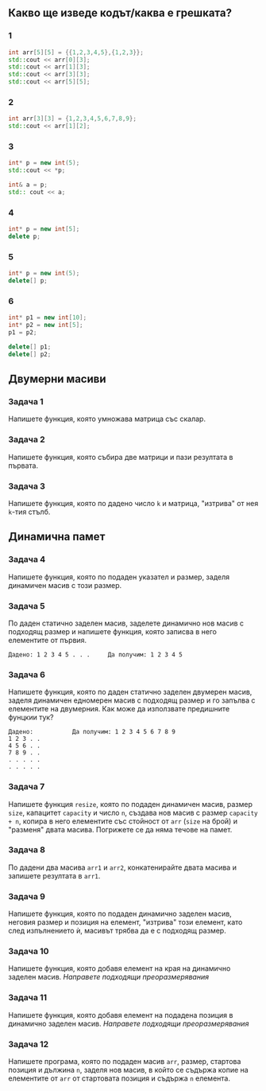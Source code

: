 ## Какво ще изведе кодът/каква е грешката?
### 1
```c++
int arr[5][5] = {{1,2,3,4,5},{1,2,3}};
std::cout << arr[0][3];
std::cout << arr[1][3];
std::cout << arr[3][3];
std::cout << arr[5][5];
```

### 2
```c++
int arr[3][3] = {1,2,3,4,5,6,7,8,9};
std::cout << arr[1][2];
```

### 3
```c++
int* p = new int(5);
std::cout << *p;

int& a = p;
std:: cout << a;
```

### 4
```c++
int* p = new int[5];
delete p;
```

### 5
```c++
int* p = new int(5);
delete[] p;
```

### 6
```c++
int* p1 = new int[10];
int* p2 = new int[5];
p1 = p2;

delete[] p1;
delete[] p2;
```

## Двумерни масиви
### Задача 1
Напишете функция, която умножава матрица със скалар.

### Задача 2
Напишете функция, която събира две матрици и пази резултата в първата.

### Задача 3
Напишете функция, която по дадено число `k` и матрица, "изтрива" от нея `k`-тия стълб.

## Динамична памет
### Задача 4
Напишете функция, която по подаден указател и размер, заделя динамичен масив с този размер.

### Задача 5
По даден статично заделен масив, заделете динамично нов масив с подходящ размер и напишете функция, която записва в него елементите от първия.
```
Дадено: 1 2 3 4 5 . . .     Да получим: 1 2 3 4 5
```

### Задача 6
Напишете функция, която по даден статично заделен двумерен масив, заделя динамичен едномерен масив с подходящ размер и го запълва с елементите на двумерния. Как може да използвате предишните фунцкии тук?

```
Дадено:           Да получим: 1 2 3 4 5 6 7 8 9
1 2 3 . .
4 5 6 . .
7 8 9 . .
. . . . .
. . . . .
```

### Задача 7
Напишете функция `resize`, която по подаден динамичен масив, размер `size`, капацитет `capacity` и число `n`, създава нов масив с размер `capacity + n`, копира в него елементите със стойност от `arr` (`size` на брой) и "разменя" двата масива. Погрижете се да няма течове на памет. 

### Задача 8
По дадени два масива `arr1` и `arr2`, конкатенирайте двата масива и запишете резултата в `arr1`. 

### Задача 9
Напишете функция, която по подаден динамично заделен масив, неговия размер и позиция на елемент, "изтрива" този елемент, като след изпълнението ѝ, масивът трябва да е с подходящ размер.

### Задача 10
Напишете функция, която добавя елемент на края на динамично заделен масив. _Направете подходящи преоразмерявания_

### Задача 11
Напишете функция, която добавя елемент на подадена позиция в динамично заделен масив. _Направете подходящи преоразмерявания_

### Задача 12
Напишете програма, която по подаден масив `arr`, размер, стартова позиция и дължина `n`, заделя нов масив, в който се съдържа копие на елементите от `arr` от стартовата позиция и съдържа `n` елемента.

